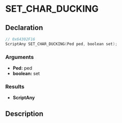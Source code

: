 # SET_CHAR_DUCKING

## Declaration
```cpp
// 0x64302F16
ScriptAny SET_CHAR_DUCKING(Ped ped, boolean set);
```

### Arguments
- **Ped:** ped
- **boolean:** set

### Results
- **ScriptAny**

## Description
